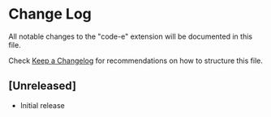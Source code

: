 # Change Log

All notable changes to the "code-e" extension will be documented in this file.

Check [Keep a Changelog](http://keepachangelog.com/) for recommendations on how to structure this file.

## [Unreleased]

- Initial release